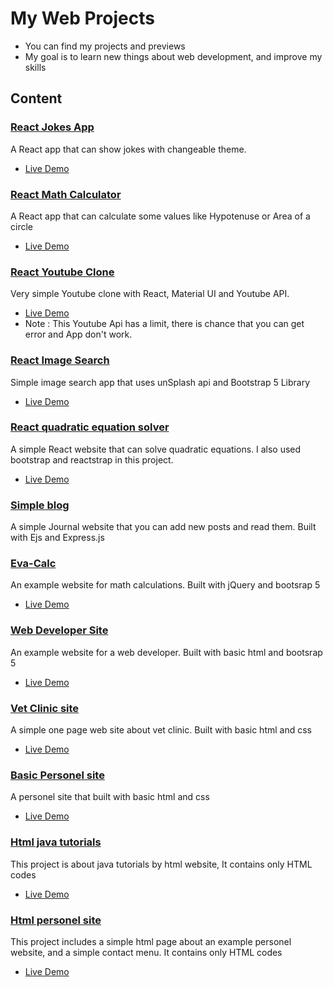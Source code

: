 # My Web Projects
- You can find my projects and previews
- My goal is to learn new things about web development, and improve my skills

## Content
### [React Jokes App](https://github.com/brkunver/jokes-react-app)

A React app that can show jokes with changeable theme.

- [Live Demo](https://glowing-seahorse-4e1629.netlify.app/)


### [React Math Calculator](https://github.com/brkunver/React-Math-Calculator)

A React app that can calculate some values like Hypotenuse or Area of a circle

- [Live Demo](https://confident-elion-69cb01.netlify.app/)


### [React Youtube Clone](https://github.com/brkunver/react-youtube-api)

Very simple Youtube clone with React, Material UI and Youtube API.

- [Live Demo](https://brkunver.github.io/react-youtube-api/build/)
- Note : This Youtube Api has a limit, there is chance that you can get error and App don't work.

### [React Image Search](https://github.com/brkunver/react-image-search)

Simple image search app that uses unSplash api and Bootstrap 5 Library
- [Live Demo](https://brkunver.github.io/react-image-search/build/)


### [React quadratic equation solver](https://github.com/brkunver/react-equation)

A simple React website that can solve quadratic equations. I also used bootstrap and reactstrap in this project.
- [Live Demo](https://brkunver.github.io/react-equation/build)


### [Simple blog](https://github.com/brkunver/Simple-blog)
A simple Journal website that you can add new posts and read them. Built with Ejs and Express.js

### [Eva-Calc](https://github.com/brkunver/evaCalc) 
An example website for math calculations. Built with jQuery and bootsrap 5
- [Live Demo](https://brkunver.github.io/evaCalc/)

### [Web Developer Site](https://github.com/brkunver/wDevApp)
An example website for a web developer. Built with basic html and bootsrap 5 
- [Live Demo](https://brkunver.github.io/wDevApp/)

### [Vet Clinic site](https://github.com/brkunver/vet-clinic)
A simple one page web site about vet clinic. Built with basic html and css
- [Live Demo](https://brkunver.github.io/vet-clinic/)

### [Basic Personel site](https://github.com/brkunver/basic-personel)
A personel site that built with basic html and css
- [Live Demo](https://brkunver.github.io/basic-personel/)

### [Html java tutorials](https://github.com/brkunver/html-java-tutorial)
This project is about java tutorials by html website, It contains only HTML codes
- [Live Demo](https://brkunver.github.io/html-java-tutorial/ "Click for preview")

### [Html personel site](https://github.com/brkunver/basic-html)
This project includes a simple html page about an example personel website, and a simple contact menu. It contains only HTML codes  
- [Live Demo](https://brkunver.github.io/basic-html)
